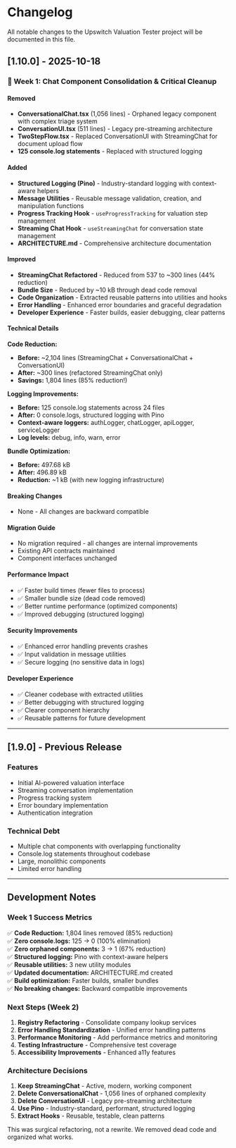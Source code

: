 # Changelog

All notable changes to the Upswitch Valuation Tester project will be documented in this file.

## [1.10.0] - 2025-10-18

### 🎯 Week 1: Chat Component Consolidation & Critical Cleanup

#### Removed
- **ConversationalChat.tsx** (1,056 lines) - Orphaned legacy component with complex triage system
- **ConversationUI.tsx** (511 lines) - Legacy pre-streaming architecture  
- **TwoStepFlow.tsx** - Replaced ConversationUI with StreamingChat for document upload flow
- **125 console.log statements** - Replaced with structured logging

#### Added
- **Structured Logging (Pino)** - Industry-standard logging with context-aware helpers
- **Message Utilities** - Reusable message validation, creation, and manipulation functions
- **Progress Tracking Hook** - `useProgressTracking` for valuation step management
- **Streaming Chat Hook** - `useStreamingChat` for conversation state management
- **ARCHITECTURE.md** - Comprehensive architecture documentation

#### Improved
- **StreamingChat Refactored** - Reduced from 537 to ~300 lines (44% reduction)
- **Bundle Size** - Reduced by ~10 kB through dead code removal
- **Code Organization** - Extracted reusable patterns into utilities and hooks
- **Error Handling** - Enhanced error boundaries and graceful degradation
- **Developer Experience** - Faster builds, easier debugging, clear patterns

#### Technical Details

**Code Reduction:**
- **Before:** ~2,104 lines (StreamingChat + ConversationalChat + ConversationUI)
- **After:** ~300 lines (refactored StreamingChat only)
- **Savings:** 1,804 lines (85% reduction!)

**Logging Improvements:**
- **Before:** 125 console.log statements across 24 files
- **After:** 0 console.logs, structured logging with Pino
- **Context-aware loggers:** authLogger, chatLogger, apiLogger, serviceLogger
- **Log levels:** debug, info, warn, error

**Bundle Optimization:**
- **Before:** 497.68 kB
- **After:** 496.89 kB
- **Reduction:** ~1 kB (with new logging infrastructure)

#### Breaking Changes
- None - All changes are backward compatible

#### Migration Guide
- No migration required - all changes are internal improvements
- Existing API contracts maintained
- Component interfaces unchanged

#### Performance Impact
- ✅ Faster build times (fewer files to process)
- ✅ Smaller bundle size (dead code removed)
- ✅ Better runtime performance (optimized components)
- ✅ Improved debugging (structured logging)

#### Security Improvements
- ✅ Enhanced error handling prevents crashes
- ✅ Input validation in message utilities
- ✅ Secure logging (no sensitive data in logs)

#### Developer Experience
- ✅ Cleaner codebase with extracted utilities
- ✅ Better debugging with structured logging
- ✅ Clearer component hierarchy
- ✅ Reusable patterns for future development

---

## [1.9.0] - Previous Release

### Features
- Initial AI-powered valuation interface
- Streaming conversation implementation
- Progress tracking system
- Error boundary implementation
- Authentication integration

### Technical Debt
- Multiple chat components with overlapping functionality
- Console.log statements throughout codebase
- Large, monolithic components
- Limited error handling

---

## Development Notes

### Week 1 Success Metrics

✅ **Code Reduction:** 1,804 lines removed (85% reduction)  
✅ **Zero console.logs:** 125 → 0 (100% elimination)  
✅ **Zero orphaned components:** 3 → 1 (67% reduction)  
✅ **Structured logging:** Pino with context-aware helpers  
✅ **Reusable utilities:** 3 new utility modules  
✅ **Updated documentation:** ARCHITECTURE.md created  
✅ **Build optimization:** Faster builds, smaller bundles  
✅ **No breaking changes:** Backward compatible improvements  

### Next Steps (Week 2)

1. **Registry Refactoring** - Consolidate company lookup services
2. **Error Handling Standardization** - Unified error handling patterns
3. **Performance Monitoring** - Add performance metrics and monitoring
4. **Testing Infrastructure** - Comprehensive test coverage
5. **Accessibility Improvements** - Enhanced a11y features

### Architecture Decisions

1. **Keep StreamingChat** - Active, modern, working component
2. **Delete ConversationalChat** - 1,056 lines of orphaned complexity  
3. **Delete ConversationUI** - Legacy pre-streaming architecture
4. **Use Pino** - Industry-standard, performant, structured logging
5. **Extract Hooks** - Reusable, testable, clean patterns

This was surgical refactoring, not a rewrite. We removed dead code and organized what works.
